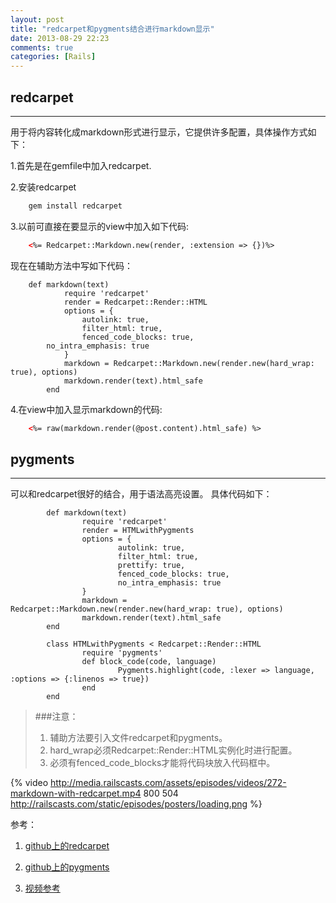 ```yaml
---
layout: post
title: "redcarpet和pygments结合进行markdown显示"
date: 2013-08-29 22:23
comments: true
categories: [Rails]
---
```

## redcarpet
----------------------------------------------------
用于将内容转化成markdown形式进行显示，它提供许多配置，具体操作方式如下：

1.首先是在gemfile中加入redcarpet.

2.安装redcarpet

``` sh
	gem install redcarpet
```

3.以前可直接在要显示的view中加入如下代码:

``` html
    <%= Redcarpet::Markdown.new(render, :extension => {})%>
```

现在在辅助方法中写如下代码：

``` ru
    def markdown(text)
			require 'redcarpet'
			render = Redcarpet::Render::HTML
			options = {
				autolink: true,
				filter_html: true,
				fenced_code_blocks: true,
        no_intra_emphasis: true
			}
			markdown = Redcarpet::Markdown.new(render.new(hard_wrap: true), options)
			markdown.render(text).html_safe
		end
```

4.在view中加入显示markdown的代码:

``` html
    <%= raw(markdown.render(@post.content).html_safe) %>
```

## pygments
---------------------------------------------------

可以和redcarpet很好的结合，用于语法高亮设置。
具体代码如下：

``` ru
		def markdown(text)
				require 'redcarpet'
				render = HTMLwithPygments
				options = {
						autolink: true,
						filter_html: true,
						prettify: true,
						fenced_code_blocks: true,
						no_intra_emphasis: true
				}
				markdown = Redcarpet::Markdown.new(render.new(hard_wrap: true), options)
				markdown.render(text).html_safe
		end

		class HTMLwithPygments < Redcarpet::Render::HTML
				require 'pygments'
				def block_code(code, language)
						Pygments.highlight(code, :lexer => language, :options => {:linenos => true})
				end
		end
```

> ###注意：
> 1. 辅助方法要引入文件redcarpet和pygments。
> 2. hard_wrap必须Redcarpet::Render::HTML实例化时进行配置。
> 3. 必须有fenced_code_blocks才能将代码块放入代码框中。

{% video http://media.railscasts.com/assets/episodes/videos/272-markdown-with-redcarpet.mp4 800 504 http://railscasts.com/static/episodes/posters/loading.png %}

参考：

1. [github上的redcarpet](https://github.com/vmg/redcarpet)

2. [github上的pygments](https://github.com/tmm1/pygments.rb)

3. [视频参考](http://railscasts.com/episodes/272-markdown-with-redcarpet?view=comments)
